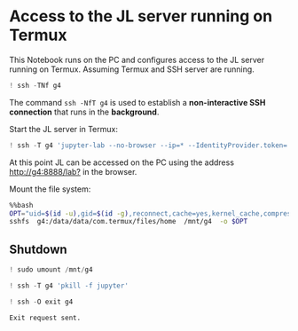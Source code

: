 # Access to the JL server running on Termux

This Notebook runs on the PC and configures access to the JL server running on Termux. Assuming Termux and SSH server are running.


```python
! ssh -TNf g4
```

The command `ssh -NfT g4` is used to establish a **non-interactive SSH connection** that runs in the **background**.

Start the JL server in Termux:


```python
! ssh -T g4 'jupyter-lab --no-browser --ip=* --IdentityProvider.token='' --notebook-dir=~ >/dev/null 2>&1 &'
```

At this point JL can be accessed on the PC using the address <http://g4:8888/lab?> in the browser.

Mount the file system:


```bash
%%bash
OPT="uid=$(id -u),gid=$(id -g),reconnect,cache=yes,kernel_cache,compression=no,ServerAliveCountMax=3"
sshfs  g4:/data/data/com.termux/files/home  /mnt/g4  -o $OPT
```

## Shutdown


```python
! sudo umount /mnt/g4
```


```python
! ssh -T g4 'pkill -f jupyter'
```


```python
! ssh -O exit g4
```

    Exit request sent.



```python

```
